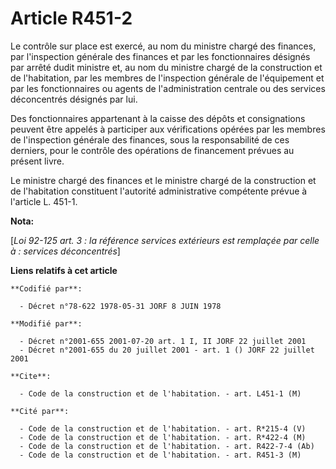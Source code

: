 # Article R451-2

Le contrôle sur place est exercé, au nom du ministre chargé des finances, par l'inspection générale des finances et par les
fonctionnaires désignés par arrêté dudit ministre et, au nom du ministre chargé de la construction et de l'habitation, par
les membres de l'inspection générale de l'équipement et par les fonctionnaires ou agents de l'administration centrale ou des
services déconcentrés désignés par lui. 

Des fonctionnaires appartenant à la caisse des dépôts et consignations peuvent être appelés à participer aux vérifications
opérées par les membres de l'inspection générale des finances, sous la responsabilité de ces derniers, pour le contrôle des
opérations de financement prévues au présent livre. 

Le ministre chargé des finances et le ministre chargé de la construction et de l'habitation constituent l'autorité
administrative compétente prévue à l'article L. 451-1.

**Nota:**

[*Loi 92-125 art. 3 : la référence services extérieurs est remplaçée par celle à : services déconcentrés*]

**Liens relatifs à cet article**

	**Codifié par**:

	  - Décret n°78-622 1978-05-31 JORF 8 JUIN 1978

	**Modifié par**:

	  - Décret n°2001-655 2001-07-20 art. 1 I, II JORF 22 juillet 2001
	  - Décret n°2001-655 du 20 juillet 2001 - art. 1 () JORF 22 juillet 2001

	**Cite**:

	  - Code de la construction et de l'habitation. - art. L451-1 (M)

	**Cité par**:

	  - Code de la construction et de l'habitation. - art. R*215-4 (V)
	  - Code de la construction et de l'habitation. - art. R*422-4 (M)
	  - Code de la construction et de l'habitation. - art. R422-7-4 (Ab)
	  - Code de la construction et de l'habitation. - art. R451-3 (M)
